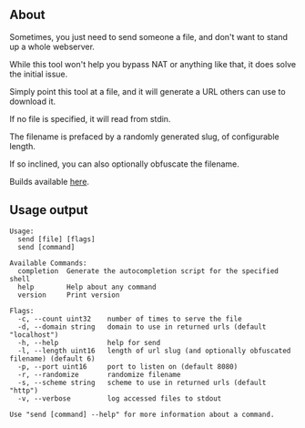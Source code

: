 ## About

Sometimes, you just need to send someone a file, and don't want to stand up a whole webserver.

While this tool won't help you bypass NAT or anything like that, it does solve the initial issue.

Simply point this tool at a file, and it will generate a URL others can use to download it.

If no file is specified, it will read from stdin.

The filename is prefaced by a randomly generated slug, of configurable length.

If so inclined, you can also optionally obfuscate the filename.

Builds available [here](https://cdn.seedno.de/builds/send).

## Usage output
```
Usage:
  send [file] [flags]
  send [command]

Available Commands:
  completion  Generate the autocompletion script for the specified shell
  help        Help about any command
  version     Print version

Flags:
  -c, --count uint32    number of times to serve the file
  -d, --domain string   domain to use in returned urls (default "localhost")
  -h, --help            help for send
  -l, --length uint16   length of url slug (and optionally obfuscated filename) (default 6)
  -p, --port uint16     port to listen on (default 8080)
  -r, --randomize       randomize filename
  -s, --scheme string   scheme to use in returned urls (default "http")
  -v, --verbose         log accessed files to stdout

Use "send [command] --help" for more information about a command.
```
